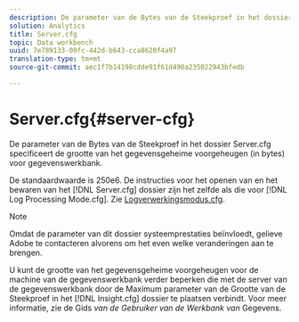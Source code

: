 ```yaml
---
description: De parameter van de Bytes van de Steekproef in het dossier Server.cfg specificeert de grootte van het gegevensgeheime voorgeheugen (in bytes) voor gegevenswerkbank.
solution: Analytics
title: Server.cfg
topic: Data workbench
uuid: 7e789133-09fc-442d-b643-cca8620f4a97
translation-type: tm+mt
source-git-commit: aec1f7b14198cdde91f61d490a235022943bfedb

---
```



# Server.cfg{#server-cfg}

De parameter van de Bytes van de Steekproef in het dossier Server.cfg specificeert de grootte van het gegevensgeheime voorgeheugen (in bytes) voor gegevenswerkbank.

De standaardwaarde is 250e6. De instructies voor het openen van en het bewaren van het [!DNL Server.cfg] dossier zijn het zelfde als die voor [!DNL Log Processing Mode.cfg]. Zie [Logverwerkingsmodus.cfg](../../../home/c-dataset-const-proc/c-add-config-files/t-log-proc-mode.md#task-e530907cb34f488182afe625e6d9e44a).

>[!NOTE]
>
>Omdat de parameter van dit dossier systeemprestaties beïnvloedt, gelieve Adobe te contacteren alvorens om het even welke veranderingen aan te brengen.

U kunt de grootte van het gegevensgeheime voorgeheugen voor de machine van de gegevenswerkbank verder beperken die met de server van de gegevenswerkbank door de Maximum parameter van de Grootte van de Steekproef in het [!DNL Insight.cfg] dossier te plaatsen verbindt. Voor meer informatie, zie de Gids *van de Gebruiker van de Werkbank van* Gegevens.
